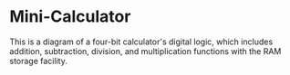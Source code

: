 # Mini-Calculator
This is a diagram of a four-bit calculator's digital logic, which includes addition, subtraction, division, and multiplication functions with the RAM storage facility.
